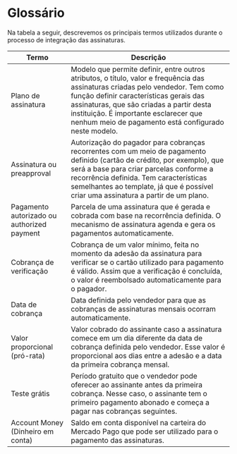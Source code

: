 # Glossário

Na tabela a seguir, descrevemos os principais termos utilizados durante o processo de integração das assinaturas.

| Termo | Descrição |
|---|---|
| Plano de assinatura | Modelo que permite definir, entre outros atributos, o título, valor e frequência das assinaturas criadas pelo vendedor. Tem como função definir características gerais das assinaturas, que são criadas a partir desta instituição. É importante esclarecer que nenhum meio de pagamento está configurado neste modelo. |
| Assinatura ou preapproval | Autorização do pagador para cobranças recorrentes com um meio de pagamento definido (cartão de crédito, por exemplo), que será a base para criar parcelas conforme a recorrência definida. Tem características semelhantes ao template, já que é possível criar uma assinatura a partir de um plano. |
| Pagamento autorizado ou authorized payment | Parcela de uma assinatura que é gerada e cobrada com base na recorrência definida. O mecanismo de assinatura agenda e gera os pagamentos automaticamente. |
| Cobrança de verificação | Cobrança de um valor mínimo, feita no momento da adesão da assinatura para verificar se o cartão utilizado para pagamento é válido. Assim que a verificação é concluída, o valor é reembolsado automaticamente para o pagador. |
| Data de cobrança | Data definida pelo vendedor para que as cobranças de assinaturas mensais ocorram automaticamente. |
| Valor proporcional (pró-rata) | Valor cobrado do assinante caso a assinatura comece em um dia diferente da data de cobrança definida pelo vendedor. Esse valor é proporcional aos dias entre a adesão e a data da primeira cobrança mensal. |
| Teste grátis | Período gratuito que o vendedor pode oferecer ao assinante antes da primeira cobrança. Nesse caso, o assinante tem o primeiro pagamento abonado e começa a pagar nas cobranças seguintes. |
| Account Money (Dinheiro em conta) | Saldo em conta disponível na carteira do Mercado Pago que pode ser utilizado para o pagamento das assinaturas. |
